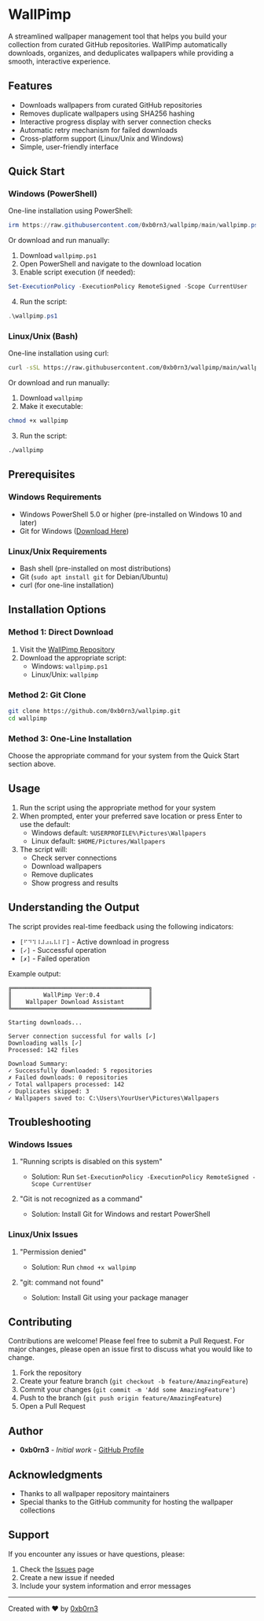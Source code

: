 # WallPimp

A streamlined wallpaper management tool that helps you build your collection from curated GitHub repositories. WallPimp automatically downloads, organizes, and deduplicates wallpapers while providing a smooth, interactive experience.


## Features

- Downloads wallpapers from curated GitHub repositories
- Removes duplicate wallpapers using SHA256 hashing
- Interactive progress display with server connection checks
- Automatic retry mechanism for failed downloads
- Cross-platform support (Linux/Unix and Windows)
- Simple, user-friendly interface

## Quick Start

### Windows (PowerShell)

One-line installation using PowerShell:
```powershell
irm https://raw.githubusercontent.com/0xb0rn3/wallpimp/main/wallpimp.ps1 | iex
```

Or download and run manually:
1. Download `wallpimp.ps1`
2. Open PowerShell and navigate to the download location
3. Enable script execution (if needed):
```powershell
Set-ExecutionPolicy -ExecutionPolicy RemoteSigned -Scope CurrentUser
```
4. Run the script:
```powershell
.\wallpimp.ps1
```

### Linux/Unix (Bash)

One-line installation using curl:
```bash
curl -sSL https://raw.githubusercontent.com/0xb0rn3/wallpimp/main/wallpimp | bash
```

Or download and run manually:
1. Download `wallpimp`
2. Make it executable:
```bash
chmod +x wallpimp
```
3. Run the script:
```bash
./wallpimp
```

## Prerequisites

### Windows Requirements
- Windows PowerShell 5.0 or higher (pre-installed on Windows 10 and later)
- Git for Windows ([Download Here](https://git-scm.com/download/win))

### Linux/Unix Requirements
- Bash shell (pre-installed on most distributions)
- Git (`sudo apt install git` for Debian/Ubuntu)
- curl (for one-line installation)

## Installation Options

### Method 1: Direct Download
1. Visit the [WallPimp Repository](https://github.com/0xb0rn3/wallpimp)
2. Download the appropriate script:
   - Windows: `wallpimp.ps1`
   - Linux/Unix: `wallpimp`

### Method 2: Git Clone
```bash
git clone https://github.com/0xb0rn3/wallpimp.git
cd wallpimp
```

### Method 3: One-Line Installation
Choose the appropriate command for your system from the Quick Start section above.

## Usage

1. Run the script using the appropriate method for your system
2. When prompted, enter your preferred save location or press Enter to use the default:
   - Windows default: `%USERPROFILE%\Pictures\Wallpapers`
   - Linux default: `$HOME/Pictures/Wallpapers`
3. The script will:
   - Check server connections
   - Download wallpapers
   - Remove duplicates
   - Show progress and results

## Understanding the Output

The script provides real-time feedback using the following indicators:
- `[⠋⠙⠹⠸⠼⠴⠦⠧⠇⠏]` - Active download in progress
- `[✓]` - Successful operation
- `[✗]` - Failed operation

Example output:
```
╔═══════════════════════════════════════╗
║         WallPimp Ver:0.4              ║
║    Wallpaper Download Assistant       ║
╚═══════════════════════════════════════╝

Starting downloads...

Server connection successful for walls [✓]
Downloading walls [✓]
Processed: 142 files

Download Summary:
✓ Successfully downloaded: 5 repositories
✗ Failed downloads: 0 repositories
✓ Total wallpapers processed: 142
✓ Duplicates skipped: 3
✓ Wallpapers saved to: C:\Users\YourUser\Pictures\Wallpapers
```

## Troubleshooting

### Windows Issues
1. "Running scripts is disabled on this system"
   - Solution: Run `Set-ExecutionPolicy -ExecutionPolicy RemoteSigned -Scope CurrentUser`

2. "Git is not recognized as a command"
   - Solution: Install Git for Windows and restart PowerShell

### Linux/Unix Issues
1. "Permission denied"
   - Solution: Run `chmod +x wallpimp`

2. "git: command not found"
   - Solution: Install Git using your package manager

## Contributing

Contributions are welcome! Please feel free to submit a Pull Request. For major changes, please open an issue first to discuss what you would like to change.

1. Fork the repository
2. Create your feature branch (`git checkout -b feature/AmazingFeature`)
3. Commit your changes (`git commit -m 'Add some AmazingFeature'`)
4. Push to the branch (`git push origin feature/AmazingFeature`)
5. Open a Pull Request


## Author

- **0xb0rn3** - *Initial work* - [GitHub Profile](https://github.com/0xb0rn3)

## Acknowledgments

- Thanks to all wallpaper repository maintainers
- Special thanks to the GitHub community for hosting the wallpaper collections

## Support

If you encounter any issues or have questions, please:
1. Check the [Issues](https://github.com/0xb0rn3/wallpimp/issues) page
2. Create a new issue if needed
3. Include your system information and error messages

---
Created with ♥ by [0xb0rn3](https://github.com/0xb0rn3)
